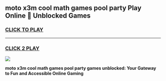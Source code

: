 
## moto x3m cool math games pool party Play Online 👋 Unblocked Games
<h3>
<a href="https://news.freeplayer.one?title=moto_x3m_cool_math_games_pool_party&ref=17CMG">CLICK TO PLAY</a></h3>
<hr>

<h3>
<a href="https://news.freeplayer.one?title=moto_x3m_cool_math_games_pool_party&ref=17CMG">CLICK 2 PLAY</a>
  
</h3>

<a href="https://news.freeplayer.one?title=moto_x3m_cool_math_games_pool_party&ref=17CMG/"><img src="https://clearcache.store/games.png"></a>


**moto x3m cool math games pool party games unblocked: Your Gateway to Fun and Accessible Online Gaming**

